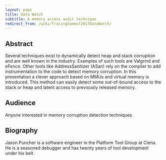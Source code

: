 ```yaml
---
layout: page
title: Data Watch
subtitle: A memory access audit technique
redirect_from: /wiki/TracingSummit2017DataWatch/
---
```


## Abstract
Several techniques exist to dynamically detect heap and stack corruption and are well known in the industry. Examples of such tools are Valgrind and eFence. Other tools like AddressSanitizer (ASan) rely on the compiler to add instrumentation to the code to detect memory corruption. In this presentation a clever approach based on MMUs and virtual memory is introduced. This method can easily detect some out-of-bound access to the stack or heap and latent access to previously released memory.

## Audience
Anyone interested in memory corruption detection techniques

## Biography
Jason Puncher is a software engineer in the Platform Tool Group at Ciena. He is a seasoned debugger and has twenty years of tool development under his belt.
